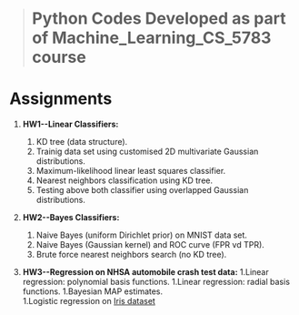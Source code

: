 > # Python Codes Developed as part of Machine_Learning_CS_5783 course
# Assignments

1. **HW1--Linear Classifiers:**
   1. KD tree (data structure).
   1. Trainig data set using customised 2D multivariate Gaussian distributions.
   1. Maximum-likelihood linear least squares classifier.
   1. Nearest neighbors classification using KD tree.
   1. Testing above both classifier using  overlapped Gaussian distributions.


1. **HW2--Bayes Classifiers:**
   1. Naive Bayes (uniform Dirichlet prior) on MNIST data set.
   1. Naive Bayes (Gaussian kernel) and ROC curve (FPR vd TPR).
   1. Brute force nearest neighbors search (no KD tree).
   
1. **HW3--Regression on NHSA automobile crash test data:**
   1.Linear regression: polynomial basis functions.
   1.Linear regression: radial basis functions.
   1.Bayesian MAP estimates.  
   1.Logistic regression on [Iris dataset](http://archive.ics.uci.edu/ml/machine-learning-databases/iris/iris.data)
